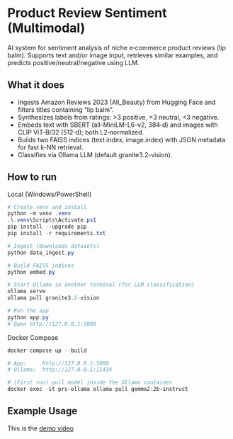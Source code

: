 # Product Review Sentiment (Multimodal)

AI system for sentiment analysis of niche e‑commerce product reviews (lip balm). Supports text and/or image input, retrieves similar examples, and predicts positive/neutral/negative using LLM.

## What it does
- Ingests Amazon Reviews 2023 (All_Beauty) from Hugging Face and filters titles containing “lip balm”.
- Synthesizes labels from ratings: >3 positive, =3 neutral, <3 negative.
- Embeds text with SBERT (all-MiniLM-L6-v2, 384‑d) and images with CLIP ViT‑B/32 (512‑d); both L2‑normalized.
- Builds two FAISS indices (text.index, image.index) with JSON metadata for fast k-NN retrieval.
- Classifies via Ollama LLM (default granite3.2-vision).

## How to run

Local (Windows/PowerShell)
```powershell
# Create venv and install
python -m venv .venv
.\.venv\Scripts\Activate.ps1
pip install --upgrade pip
pip install -r requirements.txt

# Ingest (downloads datasets)
python data_ingest.py

# Build FAISS indices
python embed.py

# Start Ollama in another terminal (for LLM classification)
ollama serve
ollama pull granite3.2-vision

# Run the app
python app.py
# Open http://127.0.0.1:5000
```

Docker Compose
```powershell
docker compose up --build

# App:     http://127.0.0.1:5000
# Ollama:  http://127.0.0.1:11434

# (First run) pull model inside the Ollama container
docker exec -it prs-ollama ollama pull gemma2:2b-instruct
```

## Example Usage
This is the [demo video](https://drive.google.com/file/d/1WfZFhbY2cyVA1nnKhlVKpCHKmXD4K3Je/view?usp=sharing) 
